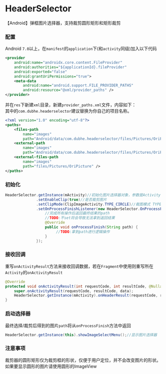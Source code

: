 # HeaderSelector
【Android】弹框图片选择器，支持裁剪圆形矩形和矩形裁剪  

### 配置
Android `7.0`以上，在`manifest`的`application`下(和`activity`同级)加入以下代码

```xml
<provider
    android:name="androidx.core.content.FileProvider"
    android:authorities="${applicationId}.fileProvider"
    android:exported="false"
    android:grantUriPermissions="true">
    <meta-data
        android:name="android.support.FILE_PROVIDER_PATHS"
        android:resource="@xml/provider_paths" />
</provider>
```
并在`res`下新建`xml`目录，新建`provider_paths.xml`文件，内容如下：  
其中的`com.dubhe.headerselector`建议替换为你自己的项目名称。
```xml
<?xml version="1.0" encoding="utf-8"?>
<paths>
    <files-path
        name="images"
        path="Android/data/com.dubhe.headerselector/files/Pictures/OriPicture/" />
    <external-path
        name="images"
        path="Android/data/com.dubhe.headerselector/files/Pictures/OriPicture/" />
    <external-files-path
        name="images"
        path="files/Pictures/OriPicture" />
</paths>
```

### 初始化
```java
HeaderSelector.getInstance(mActivity)//初始化图片选择器对象，参数是Activity
              .setEnableClip(true)//是否裁剪图片
              .setClipMode(ClipImageActivity.TYPE_CIRCLE)//裁图模式 TYPE_CIRCLE圆形 TYPE_RECTANGLE矩形
              .setOnProcessFinishListener(new HeaderSelector.OnProcessFinishListener() {
                  //完成所有操作后返回最终结果的path
                  //TODO:不set将会导致无法拿到返回结果
                  @Override
                  public void onProcessFinish(String path) {
                       //TODO:拿到path进行逻辑操作
                  }
              });
```

### 接收回调
重写`onActivityResult`方法来接收回调数据，若在`Fragment`中使用则重写所在`Activity`的`onActivityResult`
```java
@Override
protected void onActivityResult(int requestCode, int resultCode, @Nullable Intent data) {
    super.onActivityResult(requestCode, resultCode, data);
    HeaderSelector.getInstance(mActivity).onHeaderResult(requestCode, resultCode, data);
}
``` 

### 启动选择器
最终选择/裁剪后得到的图片`path`将从`onProcessFinish`方法中返回
```java
HeaderSelector.getInstance(this).showImageSelectMenu();//显示图片选择器
```

### 注意事项
裁剪器的圆形矩形仅为裁剪框的形状，仅便于用户定位，并不会改变图片的形状。如果要显示圆形的图片请使用圆形的ImageView


